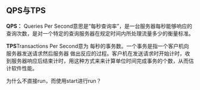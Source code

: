 ## QPS与TPS
**QPS：**  Queries Per Second意思是“每秒查询率”，是一台服务器每秒能够响应的查询次数，是对一个特定的查询服务器在规定时间内所处理流量多少的衡量标准。

**TPS**Transactions Per Second意为 每秒的事务数。一个事务是指一个客户机向服务器发送请求然后服务器 做出反应的过程。客户机在发送请求时开始计时，收到服务器响应后结束计时，用这种方式来来计算单位时间完成事务的个数，从而估计软件性能。


为什么不直接run，而使用start进行run？